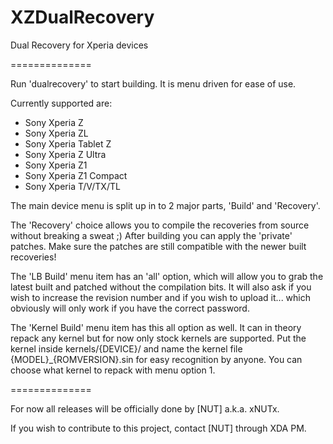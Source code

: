 XZDualRecovery
==============

Dual Recovery for Xperia devices

==============

Run 'dualrecovery' to start building. It is menu driven for ease of use.

Currently supported are:

* Sony Xperia Z
* Sony Xperia ZL
* Sony Xperia Tablet Z
* Sony Xperia Z Ultra
* Sony Xperia Z1
* Sony Xperia Z1 Compact
* Sony Xperia T/V/TX/TL

The main device menu is split up in to 2 major parts, 'Build' and 'Recovery'.

The 'Recovery' choice allows you to compile the recoveries from source without breaking a sweat ;)
After building you can apply the 'private' patches. Make sure the patches are still compatible
with the newer built recoveries!

The 'LB Build' menu item has an 'all' option, which will allow you to grab the latest built and patched
without the compilation bits. It will also ask if you wish to increase the revision number and if
you wish to upload it... which obviously will only work if you have the correct password.

The 'Kernel Build' menu item has this all option as well. It can in theory repack any kernel but for now
only stock kernels are supported. Put the kernel inside kernels/{DEVICE}/ and name the kernel file
{MODEL}_{ROMVERSION}.sin for easy recognition by anyone. You can choose what kernel to repack with menu
option 1. 

==============

For now all releases will be officially done by [NUT] a.k.a. xNUTx.

If you wish to contribute to this project, contact [NUT] through XDA PM.

